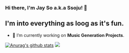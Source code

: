### Hi there, I'm Jay So a.k.a Ssoju! 👋
I'm into everything as loog as it's fun.
---
* 🔭 I’m currently working on **Music Generation Projects**.


[![Anurag's github stats](https://github-readme-stats.vercel.app/api?username=Ssojux2)](https://github.com/anuraghazra/github-readme-stats)
<img src="https://img.shields.io/github/followers/ssojux2?label=Please%20be%20my%20follower%21&style=plastic">


<!--
**Ssojux2/Ssojux2** is a ✨ _special_ ✨ repository because its `README.md` (this file) appears on your GitHub profile.

Here are some ideas to get you started:

- 🔭 I’m currently working on ...
- 🌱 I’m currently learning ...
- 👯 I’m looking to collaborate on ...
- 🤔 I’m looking for help with ...
- 💬 Ask me about ...
- 📫 How to reach me: ...
- 😄 Pronouns: ...
- ⚡ Fun fact: ...
-->
